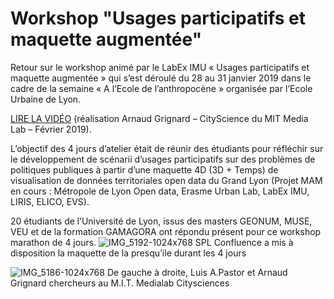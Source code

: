 # Workshop "Usages participatifs et maquette augmentée"

 Retour sur le workshop animé par le LabEx IMU « Usages participatifs et maquette augmentée » qui s’est déroulé du 28 au 31 janvier 2019 dans le cadre de la semaine « A l’Ecole de l’anthropocène » organisée par l’Ecole Urbaine de Lyon.

[LIRE LA VIDÉO](https://www.youtube.com/watch?v=V5sqsNWRgEI&feature=youtu.be) (réalisation Arnaud Grignard – CityScience du MIT Media Lab – Février 2019).

 L’objectif des 4 jours d’atelier était de réunir des étudiants pour réfléchir sur le développement de scénarii d’usages participatifs sur des problèmes de politiques publiques à partir d’une maquette 4D (3D + Temps) de visualisation de données territoriales open data du Grand Lyon (Projet MAM en cours : Métropole de Lyon Open data, Erasme Urban Lab, LabEx IMU, LIRIS, ELICO, EVS).

 20 étudiants de l’Université de Lyon, issus des masters GEONUM, MUSE, VEU et de la formation GAMAGORA ont répondu présent pour ce workshop marathon de 4 jours.
![IMG_5192-1024x768](https://user-images.githubusercontent.com/6526012/163457548-cd42c033-ee80-45c3-86af-73ff0e99f5af.jpg)
 SPL Confluence a mis à disposition la maquette de la presqu’ile durant les 4 jours

![IMG_5186-1024x768](https://user-images.githubusercontent.com/6526012/163457185-09f85f4b-765a-4a4b-af08-2d2998451ff8.jpg)
 De gauche à droite, Luis A.Pastor et Arnaud Grignard chercheurs au M.I.T. Medialab Citysciences
